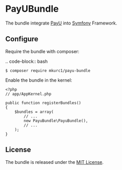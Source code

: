 # PayUBundle

The bundle integrate [PayU](http://www.payu.pl/) into [Symfony](http://symfony.com/) Framework.

## Configure

Require the bundle with composer:

.. code-block:: bash

    $ composer require mkurc1/payu-bundle

Enable the bundle in the kernel:

    <?php
    // app/AppKernel.php

    public function registerBundles()
    {
        $bundles = array(
            // ...
            new PayuBundle\PayuBundle(),
            // ...
        );
    }
    
## License

The bundle is released under the [MIT License](LICENSE).
